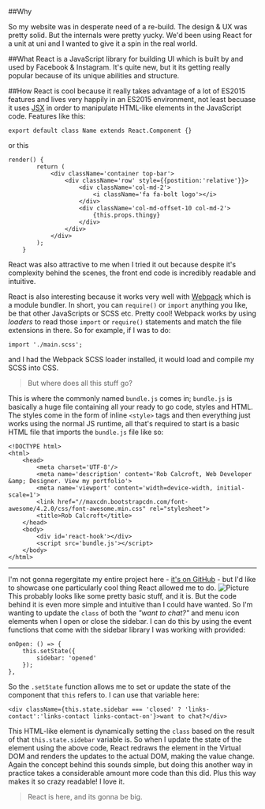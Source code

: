 ##Why

So my website was in desperate need of a re-build. The design & UX was pretty solid. But the internals were pretty yucky.
We'd been using React for a unit at uni and I wanted to give it a spin in the real world.

##What
React is a JavaScript library for building UI which is built by and used by Facebook & Instagram. It's quite new, but it its getting really popular because of its unique abilities and structure.

##How
React is cool because it really takes advantage of a lot of ES2015 features and lives very happily in an ES2015 environment, not least becuase it uses [JSX](https://jsx.github.io/) in order to manipulate HTML-like elements in the JavaScript code.
Features like this:
```
export default class Name extends React.Component {}
```
or this
```
render() {
        return (
            <div className='container top-bar'>
                <div className='row' style={{postition:'relative'}}>
                    <div className='col-md-2'>
                        <i className='fa fa-bolt logo'></i>
                    </div>
                    <div className='col-md-offset-10 col-md-2'>
                        {this.props.thingy}
                    </div>
                </div>
            </div>
        );
    }
```
React was also attractive to me when I tried it out because despite it's complexity behind the scenes, the front end code is incredibly readable and intuitive.

React is also interesting because it works very well with [Webpack](https://webpack.github.io/) which is a module bundler. In short, you can `require()` or `import` anything you like, be that other JavaScripts or SCSS etc. Pretty cool! Webpack works by using *loaders* to read those `import` or `require()` statements and match the file extensions in there. So for example, if I was to do:
```
import './main.scss';
```
and I had the Webpack SCSS loader installed, it would load and compile my SCSS into CSS.
> But where does all this stuff go?

This is where the commonly named `bundle.js` comes in; `bundle.js` is basically a huge file containing all your ready to go code, styles and HTML. The styles come in the form of inline `<style>` tags and then everything just works using the normal JS runtime, all that's required to start is a basic HTML file that imports the `bundle.js` file like so:
```
<!DOCTYPE html>
<html>
    <head>
        <meta charset='UTF-8'/>
        <meta name='description' content='Rob Calcroft, Web Developer &amp; Designer. View my portfolio'>
        <meta name='viewport' content='width=device-width, initial-scale=1'>
        <link href="//maxcdn.bootstrapcdn.com/font-awesome/4.2.0/css/font-awesome.min.css" rel="stylesheet">
        <title>Rob Calcroft</title>
    </head>
    <body>
        <div id='react-hook'></div>
        <script src='bundle.js'></script>
    </body>
</html>
```
---

I'm not gonna regergitate my entire project here - [it's on GitHub](https://github.com/robcalcroft/calcroft.co) - but I'd like to showcase one particularly cool thing React allowed me to do.
![Picture](https://i.imgur.com/3efjtEq.gif)
This probably looks like some pretty basic stuff, and it is. But the code behind it is even more simple and intuitive than I could have wanted. So I'm wanting to update the `class` of both the *"want to chat?"* and menu icon elements when I open or close the sidebar. I can do this by using the event functions that come with the sidebar library I was working with provided:
```
onOpen: () => {
    this.setState({
        sidebar: 'opened'
    });
},
```
So the `.setState` function allows me to set or update the state of the component that `this` refers to. I can use that variable here:
```
<div className={this.state.sidebar === 'closed' ? 'links-contact':'links-contact links-contact-on'}>want to chat?</div>
```
This HTML-like element is dynamically setting the `class` based on the result of that `this.state.sidebar` variable is. So when I update the state of the element using the above code, React redraws the element in the Virtual DOM and renders the updates to the actual DOM, making the value change. Again the concept behind this sounds simple, but doing this another way in practice takes a considerable amount more code than this did. Plus this way makes it so crazy readable! I love it.

> React is here, and its gonna be big.
